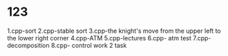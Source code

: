 # 123
1.cpp-sort
2.cpp-stable sort
3.cpp-the knight's move from the upper left to the lower right corner
4.cpp-ATM
5.cpp-lectures
6.cpp- atm test
7.cpp- decomposition
8.cpp- control work 2 task
